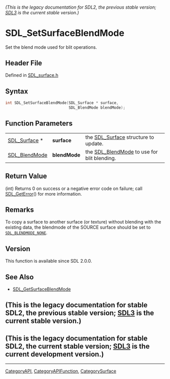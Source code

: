 ###### (This is the legacy documentation for SDL2, the previous stable version; [SDL3](https://wiki.libsdl.org/SDL3/) is the current stable version.)
# SDL_SetSurfaceBlendMode

Set the blend mode used for blit operations.

## Header File

Defined in [SDL_surface.h](https://github.com/libsdl-org/SDL/blob/SDL2/include/SDL_surface.h)

## Syntax

```c
int SDL_SetSurfaceBlendMode(SDL_Surface * surface,
                            SDL_BlendMode blendMode);
```

## Function Parameters

|                                |               |                                                              |
| ------------------------------ | ------------- | ------------------------------------------------------------ |
| [SDL_Surface](SDL_Surface) *   | **surface**   | the [SDL_Surface](SDL_Surface) structure to update.          |
| [SDL_BlendMode](SDL_BlendMode) | **blendMode** | the [SDL_BlendMode](SDL_BlendMode) to use for blit blending. |

## Return Value

(int) Returns 0 on success or a negative error code on failure; call
[SDL_GetError](SDL_GetError)() for more information.

## Remarks

To copy a surface to another surface (or texture) without blending with the
existing data, the blendmode of the SOURCE surface should be set to
[`SDL_BLENDMODE_NONE`](SDL_BLENDMODE_NONE).

## Version

This function is available since SDL 2.0.0.

## See Also

- [SDL_GetSurfaceBlendMode](SDL_GetSurfaceBlendMode)


## (This is the legacy documentation for stable SDL2, the previous stable version; [SDL3](https://wiki.libsdl.org/SDL3/) is the current stable version.)



## (This is the legacy documentation for stable SDL2, the current stable version; [SDL3](https://wiki.libsdl.org/SDL3/) is the current development version.)



----
[CategoryAPI](CategoryAPI), [CategoryAPIFunction](CategoryAPIFunction), [CategorySurface](CategorySurface)

